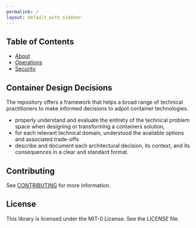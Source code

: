 ```yaml
---
permalink: /
layout: default_with_sidebar 
---
```


## Table of Contents

- [About](about.md)
- [Operations](./EKS/Operations/)
- [Security](./EKS/Security/)



## Container Design Decisions 

The repository offers a framework that helps a broad range of technical practitioners to make informed decisions to adpot container technologies.
 - properly understand and evaluate the entirety of the technical problem space when designing or transforming a containers solution, 
 - for each relevant technical domain, understood the available options and associated trade-offs
 - describe and document each architectural decision, its context, and its consequences in a clear and standard format. 


## Contributing

See [CONTRIBUTING](CONTRIBUTING.md) for more information.

## License

This library is licensed under the MIT-0 License. See the LICENSE file.

